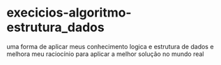 # execicios-algoritmo-estrutura_dados
uma forma de aplicar meus conhecimento  logica e estrutura de dados  e melhora meu raciocínio para aplicar a melhor solução no mundo real  
